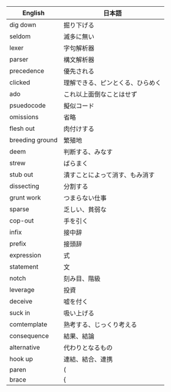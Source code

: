 |English|日本語|
|---|---|
|dig down|掘り下げる|
|seldom|滅多に無い|
|lexer|字句解析器|
|parser|構文解析器|
|precedence|優先される|
|clicked|理解できる、ピンとくる、ひらめく|
|ado|これ以上面倒なことはせず|
|psuedocode|擬似コード|
|omissions|省略|
|flesh out|肉付けする|
|breeding ground|繁殖地|
|deem|判断する、みなす|
|strew|ばらまく|
|stub out|潰すことによって消す、もみ消す|
|dissecting|分割する|
|grunt work|つまらない仕事|
|sparse|乏しい、貧弱な|
|cop-out|手を引く|
|infix|接中辞|
|prefix|接頭辞|
|expression|式|
|statement|文|
|notch|刻み目、階級|
|leverage|投資|
|deceive|嘘を付く|
|suck in|吸い上げる|
|comtemplate|熟考する、じっくり考える|
|consequence|結果、結論|
|alternative|代わりとなるもの|
|hook up|連結、結合、連携|
|paren|(|
|brace|{|
